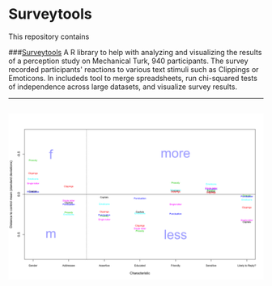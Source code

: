 # Surveytools

This repository contains 

###[Surveytools](https://github.com/patrickschu/chapter3/blob/master/surveytools/R/surveytools.R)
A R library to help with analyzing and visualizing the results of a perception study on Mechanical Turk, 940 participants. The survey recorded participants' reactions to various text stimuli such as Clippings or Emoticons. In includeds tool to merge spreadsheets, run chi-squared tests of independence across large datasets, and visualize survey results. 

---
![alt text](https://github.com/patrickschu/chapter3/blob/master/rplots/testplot%20.png?raw=true "Plot feature by category")
---





